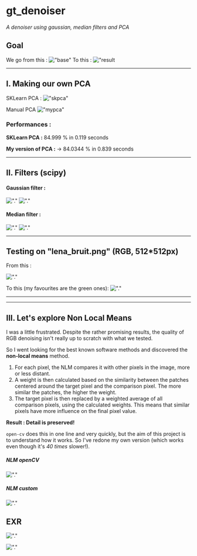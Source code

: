 # gt_denoiser

*A denoiser using gaussian, median filters and PCA*

## Goal

We go from this :
!["base"](https://raw.githubusercontent.com/tristanGIANDO/gt_denoiser/main/output/images/base.png)
To this :
!["result](https://raw.githubusercontent.com/tristanGIANDO/gt_denoiser/main/output/images/result.png)

___

## I. Making our own PCA

SKLearn PCA :
!["skpca"](https://raw.githubusercontent.com/tristanGIANDO/gt_denoiser/main/output/images/PCA_sklearn.png)

Manual PCA
!["mypca"](https://raw.githubusercontent.com/tristanGIANDO/gt_denoiser/main/output/images/PCA_custom.png)

### Performances :

**SKLearn PCA :** 84.999 % in 0.119 seconds

**My version of PCA :** -> 84.0344 % in 0.839 seconds
___

## II. Filters (scipy)

#### Gaussian filter :

!["."](https://raw.githubusercontent.com/tristanGIANDO/gt_denoiser/main/output/images/gaussian_low.png)
!["."](https://raw.githubusercontent.com/tristanGIANDO/gt_denoiser/main/output/images/gaussian_high.png)

#### Median filter :
!["."](https://raw.githubusercontent.com/tristanGIANDO/gt_denoiser/main/output/images/median_low.png)
!["."](https://raw.githubusercontent.com/tristanGIANDO/gt_denoiser/main/output/images/median_high.png)

___

## Testing on "lena_bruit.png" (RGB, 512*512px)

From this :

!["."](https://raw.githubusercontent.com/tristanGIANDO/gt_denoiser/main/src/base_lena_bruit.png)

To this (my favourites are the green ones):
!["."](https://raw.githubusercontent.com/tristanGIANDO/gt_denoiser/main/output/images/patch_denoise_pca_median_gauss.jpg)

___
___

## III. Let's explore Non Local Means

I was a little frustrated.
Despite the rather promising results, the quality of RGB denoising isn't really up to scratch with what we tested.

So I went looking for the best known software methods and discovered the **non-local means** method.

1. For each pixel, the NLM compares it with other pixels in the image, more or less distant.
2. A weight is then calculated based on the similarity between the patches centered around the target pixel and the comparison pixel. The more similar the patches, the higher the weight.
3. The target pixel is then replaced by a weighted average of all comparison pixels, using the calculated weights. This means that similar pixels have more influence on the final pixel value.

**Result : Detail is preserved!**

`open-cv` does this in one line and very quickly, but the aim of this project is to understand how it works. So I've redone my own version (which works even though it's *40 times* slower!).

##### NLM openCV
!["."](https://raw.githubusercontent.com/tristanGIANDO/gt_denoiser/main/output/images/NLM_opencv.png)

##### NLM custom
!["."](https://raw.githubusercontent.com/tristanGIANDO/gt_denoiser/main/output/images/NLM_custom.png)

## EXR

!["."](https://raw.githubusercontent.com/tristanGIANDO/gt_denoiser/main/src/base_rafale.jpg)

!["."](https://raw.githubusercontent.com/tristanGIANDO/gt_denoiser/main/output/images/rafale.jpg)
